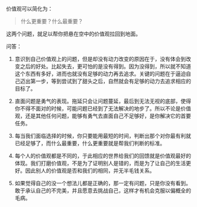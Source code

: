 价值观可以简化为：
> 什么更重要？什么最重要？

这两个问题，就足以帮你把悬在空中的价值观拉回到地面。

问答：

1. 意识到自己价值观上的问题，但是却没有动力改变的原因在于，没有体会到改变之后的好处。比起失去，更可怕的是没有得到。因为没得到，所以就不知道这个东西有多好，进而也就没有足够的动力再去追求。关键的问题在于逼迫自己迈出第一步，等到尝试到了甜头之后，自然就会有足够的动力去追求相应的目标了。

2. 直面问题是勇气的表现。拖延只会让问题蔓延，最后到无法无视的底部，使得你不得不面对的时候，可能问题已经到了无法解决的地步了。所以不论是价值观，还是其他任何问题，能够有勇气去直面自己不足够好，是你解决它的首要任务。

3. 每当我们面临选择的时候，你只要能用最短的时间，判断出那个对你最有利就已经足够了，而什么最重要，什么更重要就是帮我们判断的标准。

4. 每个人的价值观都是不同的，于此相应的世界给我们的回馈就是价值观最好的体现。我们打磨价值观，不是为了证明别人是错的，而是为了让自己的生活更好。因此别人的价值观是否和我们的相同，并无半毛钱关系。
5. 如果觉得自己的没一个想法儿都是正确的，那一定有问题，只是你没有看到。敢于承认自己的不完美，并且愿意去挑战自己，这样才有机会克服以偏概全的毛病。



